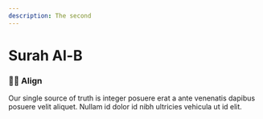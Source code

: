 ```yaml
---
description: The second
---
```


# Surah Al-B

### 🙇‍♀️ Align

Our single source of truth is integer posuere erat a ante venenatis dapibus posuere velit aliquet. Nullam id dolor id nibh ultricies vehicula ut id elit.
